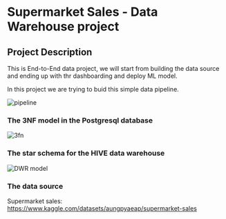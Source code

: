 # Supermarket Sales - Data Warehouse project
## Project Description
This is End-to-End data project, we will start from building the data source and ending up with thr dashboarding and deploy ML model. 

In this project we are trying to buid this simple data pipeline.

![pipeline](https://user-images.githubusercontent.com/95311883/216856407-35c87013-7443-43fc-b086-8c3d8bd3a6b7.jpg)

### The 3NF model in the Postgresql database
![3fn](https://user-images.githubusercontent.com/95311883/216856693-c83f4a9e-b288-42fc-a32b-18ba085c96a5.jpg)

### The star schema for the HIVE data warehouse
![DWR model](https://user-images.githubusercontent.com/95311883/216856726-9b56a9cc-2460-41af-ac06-5bea546f30fa.jpg)

### The data source
Supermarket sales:
https://www.kaggle.com/datasets/aungpyaeap/supermarket-sales
